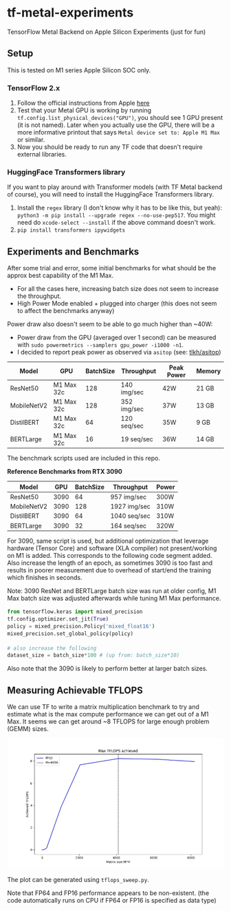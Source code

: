 # tf-metal-experiments

TensorFlow Metal Backend on Apple Silicon Experiments (just for fun)

## Setup

This is tested on M1 series Apple Silicon SOC only. 

### TensorFlow 2.x

1. Follow the official instructions from Apple [here](https://developer.apple.com/metal/tensorflow-plugin/)
2. Test that your Metal GPU is working by running `tf.config.list_physical_devices("GPU")`, you should see 1 GPU present (it is not named). Later when you actually use the GPU, there will be a more informative printout that says `Metal device set to: Apple M1 Max` or similar.
3. Now you should be ready to run any TF code that doesn't require external libraries.

### HuggingFace Transformers library

If you want to play around with Transformer models (with TF Metal backend of course), you will need to install the HuggingFace Transformers library.

1. Install the `regex` library (I don't know why it has to be like this, but yeah): `python3 -m pip install --upgrade regex --no-use-pep517`. You might need do `xcode-select --install` if the above command doesn't work.
2. `pip install transformers ipywidgets`

## Experiments and Benchmarks

After some trial and error, some initial benchmarks for what should be the approx best capability of the M1 Max.

* For all the cases here, increasing batch size does not seem to increase the throughput.
* High Power Mode enabled + plugged into charger (this does not seem to affect the benchmarks anyway)

Power draw also doesn't seem to be able to go much higher than ~40W:

* Power draw from the GPU (averaged over 1 second) can be measured with `sudo powermetrics --samplers gpu_power -i1000 -n1`.
* I decided to report peak power as observed via `asitop` (see: [tlkh/asitop](https://github.com/tlkh/asitop))


| Model       | GPU        | BatchSize | Throughput  | Peak Power | Memory |
| ----------- | ---------- | --------- | ----------- | ----- | ------ |
| ResNet50    | M1 Max 32c | 128       | 140 img/sec | 42W   | 21 GB  |
| MobileNetV2 | M1 Max 32c | 128       | 352 img/sec | 37W   | 13 GB  |
| DistilBERT  | M1 Max 32c | 64        | 120 seq/sec | 35W   | 9 GB   |
| BERTLarge   | M1 Max 32c | 16        | 19 seq/sec  | 36W   | 14 GB  |

The benchmark scripts used are included in this repo.

**Reference Benchmarks from RTX 3090**

| Model       | GPU        | BatchSize | Throughput  | Power |
| ----------- | ---------- | --------- | ----------- | ----- |
| ResNet50    | 3090       | 64        | 957 img/sec | 300W  |
| MobileNetV2 | 3090       | 128       | 1927 img/sec| 310W  |
| DistilBERT  | 3090       | 64        | 1040 seq/sec| 310W  |
| BERTLarge   | 3090       | 32        | 164 seq/sec | 320W  |

For 3090, same script is used, but additional optimization that leverage hardware (Tensor Core) and software (XLA compiler) not present/working on M1 is added. This corresponds to the following code segment added. Also increase the length of an epoch, as sometimes 3090 is too fast and results in poorer measurement due to overhead of start/end the training which finishes in seconds.

Note: 3090 ResNet and BERTLarge batch size was run at older config, M1 Max batch size was adjusted afterwards while tuning M1 Max performance.

```python
from tensorflow.keras import mixed_precision
tf.config.optimizer.set_jit(True)
policy = mixed_precision.Policy('mixed_float16')
mixed_precision.set_global_policy(policy)

# also increase the following
dataset_size = batch_size*100 # (up from: batch_size*10)
```

Also note that the 3090 is likely to perform better at larger batch sizes. 

## Measuring Achievable TFLOPS

We can use TF to write a matrix multiplication benchmark to try and estimate what is the max compute performance we can get out of a M1 Max. It seems we can get around ~8 TFLOPS for large enough problem (GEMM) sizes.

![](gpu_tflops_plot.jpg)

The plot can be generated using `tflops_sweep.py`. 

Note that FP64 and FP16 performance appears to be non-existent. (the code automatically runs on CPU if FP64 or FP16 is specified as data type)
